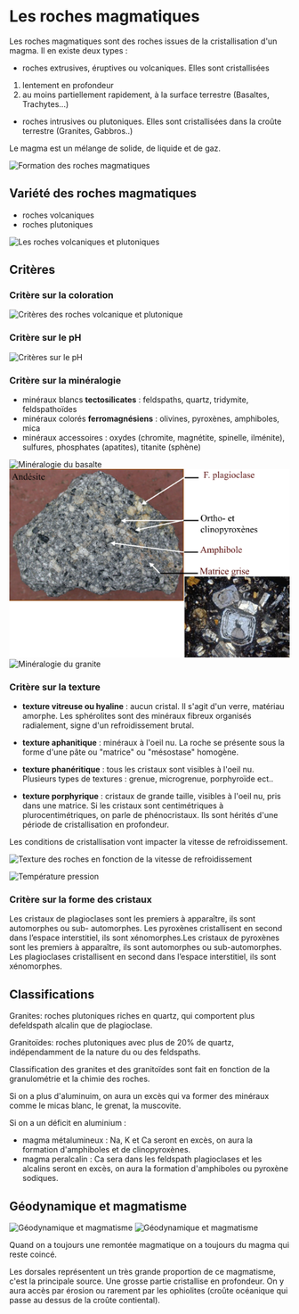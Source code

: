 # Les roches magmatiques

Les roches magmatiques sont des roches issues de la cristallisation d'un magma. Il en existe deux types :

* roches extrusives, éruptives ou volcaniques. Elles sont cristallisées 

1. lentement en profondeur 
2. au moins partiellement rapidement, à la surface terrestre (Basaltes, Trachytes...)

* roches intrusives ou plutoniques. Elles sont cristallisées dans la croûte terrestre (Granites, Gabbros..)

Le magma est un mélange de solide, de liquide et de gaz.

![Formation des roches magmatiques](Images/formation.PNG)

## Variété des roches magmatiques

* roches volcaniques
* roches plutoniques

![Les roches volcaniques et plutoniques](Images/roches.PNG)

## Critères

### Critère sur la coloration

![Critères des roches volcanique et plutonique](Images/coloration.PNG)

### Critère sur le pH

![Critères sur le pH](Images/ph.PNG)

### Critère sur la minéralogie 

* minéraux blancs **tectosilicates** : feldspaths, quartz, tridymite, feldspathoïdes
* minéraux colorés **ferromagnésiens** : olivines, pyroxènes, amphiboles, mica
* minéraux accessoires : oxydes (chromite, magnétite, spinelle, ilménite), sulfures, phosphates (apatites), titanite (sphène)

![Minéralogie du basalte](Images/basalte.PNG)
![Minéralogie de l'andésite](Images/andésite.PNG)
![Minéralogie du granite](Images/granite.PNG)

### Critère sur la texture

* **texture vitreuse ou hyaline** : aucun cristal. Il s'agit d'un verre, matériau amorphe. Les sphérolites sont des minéraux fibreux organisés radialement, signe d'un refroidissement brutal.

* **texture aphanitique** : minéraux à l'oeil nu. La roche se présente sous la forme d'une pâte ou "matrice" ou "mésostase" homogène.

* **texture phanéritique** : tous les cristaux sont visibles à l'oeil nu. Plusieurs types de textures : grenue, microgrenue, porphyroïde ect..

* **texture porphyrique** : cristaux de grande taille, visibles à l'oeil nu, pris dans une matrice. Si les cristaux sont centimétriques à plurocentimétriques, on parle de phénocristaux. Ils sont hérités d'une période de cristallisation en profondeur.

Les conditions de cristallisation vont impacter la vitesse de refroidissement.

![Texture des roches en fonction de la vitesse de refroidissement](Images/vitessederefroidissement.PNG)

![Température pression](Images/tp.PNG)

### Critère sur la forme des cristaux

Les cristaux de plagioclases sont les premiers à apparaître, ils sont automorphes ou sub- automorphes. Les pyroxènes cristallisent en second dans l’espace interstitiel, ils sont xénomorphes.Les cristaux de pyroxènes sont les premiers à apparaître, ils sont automorphes ou sub-automorphes. Les plagioclases cristallisent en second dans l’espace interstitiel, ils sont xénomorphes.

## Classifications

Granites: roches plutoniques riches en quartz, qui comportent plus defeldspath alcalin que de plagioclase.

Granitoïdes: roches plutoniques avec plus de 20% de quartz, indépendamment de la nature du ou des feldspaths.

Classification des granites et des granitoïdes sont fait en fonction de la granulométrie et la chimie des roches.

Si on a plus d'aluminuim, on aura un excès qui va former des minéraux comme le micas blanc, le grenat, la muscovite.

Si on a un déficit en aluminium : 

* magma métalumineux : Na, K et Ca seront en excès, on aura la formation d'amphiboles et de clinopyroxènes.
* magma peralcalin : Ca sera dans les feldspath plagioclases et les alcalins seront en excès, on aura la formation d'amphiboles ou pyroxène sodiques.

## Géodynamique et magmatisme

![Géodynamique et magmatisme](Images/geodynamique.PNG)
![Géodynamique et magmatisme](Images/geodynamique2.PNG)

Quand on a toujours une remontée magmatique on a toujours du magma qui reste coincé.

Les dorsales représentent un très grande proportion de ce magmatisme, c'est la principale source. Une grosse partie cristallise en profondeur. On y aura accès par érosion ou rarement par les ophiolites (croûte océanique qui passe au dessus de la croûte contiental).
